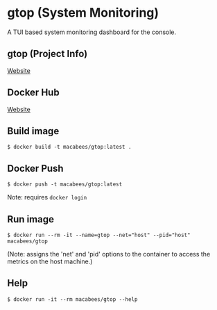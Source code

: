 # gtop (System Monitoring)
A TUI based system monitoring dashboard for the console.

## gtop (Project Info)
[Website](https://github.com/aksakalli/gtop)

## Docker Hub
[Website](https://hub.docker.com/r/macabees/gtop/)

## Build image
`$ docker build -t macabees/gtop:latest .`

## Docker Push
`$ docker push -t macabees/gtop:latest`

Note: requires `docker login`

## Run image
`$ docker run --rm -it --name=gtop --net="host" --pid="host" macabees/gtop`

(Note: assigns the 'net' and 'pid' options to the container to access the metrics on the host machine.)

## Help
`$ docker run -it --rm macabees/gtop --help`
